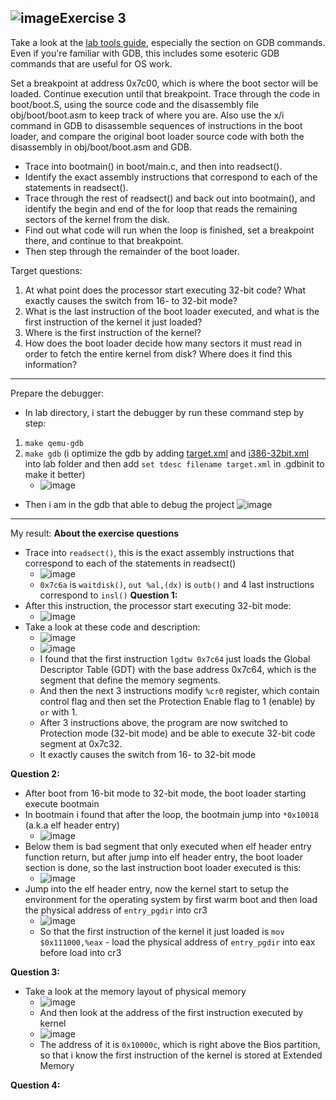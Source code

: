 ![image](https://github.com/vilesport/General-Xv6/assets/89498002/18c3f60e-051a-4bb4-a4e1-85f8b3a40228)**Exercise 3**
---
Take a look at the [lab tools guide](https://pdos.csail.mit.edu/6.828/2018/labguide.html), especially the section on GDB commands. Even if you're familiar with GDB, this includes some esoteric GDB commands that are useful for OS work.

Set a breakpoint at address 0x7c00, which is where the boot sector will be loaded. Continue execution until that breakpoint. Trace through the code in boot/boot.S, using the source code and the disassembly file obj/boot/boot.asm to keep track of where you are. Also use the x/i command in GDB to disassemble sequences of instructions in the boot loader, and compare the original boot loader source code with both the disassembly in obj/boot/boot.asm and GDB.

- Trace into bootmain() in boot/main.c, and then into readsect(). 
- Identify the exact assembly instructions that correspond to each of the statements in readsect(). 
- Trace through the rest of readsect() and back out into bootmain(), and identify the begin and end of the for loop that reads the remaining sectors of the kernel from the disk. 
- Find out what code will run when the loop is finished, set a breakpoint there, and continue to that breakpoint. 
- Then step through the remainder of the boot loader.

Target questions:
1. At what point does the processor start executing 32-bit code? What exactly causes the switch from 16- to 32-bit mode?
2. What is the last instruction of the boot loader executed, and what is the first instruction of the kernel it just loaded?
3. Where is the first instruction of the kernel?
4. How does the boot loader decide how many sectors it must read in order to fetch the entire kernel from disk? Where does it find this information?

---
Prepare the debugger:
- In lab directory, i start the debugger by run these command step by step:
1. `make qemu-gdb`
2. `make gdb` (i optimize the gdb by adding [target.xml](https://github.com/vilesport/Kernel-mode/blob/main/target.xml) and [i386-32bit.xml](https://github.com/vilesport/Kernel-mode/blob/main/i386-32bit.xml) into lab folder and then add `set tdesc filename target.xml` in .gdbinit to make it better)
     - ![image](https://github.com/vilesport/General-Xv6/assets/89498002/849b25c4-f083-46f4-af7d-d324d0b69688)

- Then i am in the gdb that able to debug the project
  ![image](https://github.com/vilesport/General-Xv6/assets/89498002/3b7de91f-539a-4cc7-bd22-16f16074187d)
---
My result:
**About the exercise questions**
- Trace into `readsect()`, this is the exact assembly instructions that correspond to each of the statements in readsect()
     - ![image](https://github.com/vilesport/General-Xv6/assets/89498002/dfed6898-1b72-4a94-b24c-abfc793a1fb1)
     - `0x7c6a` is `waitdisk()`, `out %al,(dx)` is `outb()` and 4 last instructions correspond to `insl()`
**Question 1:**
- After this instruction, the processor start executing 32-bit mode:
     - ![image](https://github.com/vilesport/General-Xv6/assets/89498002/be9a9dfd-d906-4823-b165-f72ec44df2e5)
- Take a look at these code and description:
  - ![image](https://github.com/vilesport/General-Xv6/assets/89498002/0abd6bf4-11bb-47e7-a4ba-5e1aaa1fe393)
  - ![image](https://github.com/vilesport/General-Xv6/assets/89498002/2d3dacb7-110e-4bd0-b990-ff72c387171f)
  - I found that the first instruction `lgdtw 0x7c64` just loads the Global Descriptor Table (GDT) with the base address 0x7c64, which is the segment that define the memory segments.
  - And then the next 3 instructions modify `%cr0` register, which contain control flag and then set the Protection Enable flag to 1 (enable) by `or` with 1.
  - After 3 instructions above, the program are now switched to Protection mode (32-bit mode) and be able to execute 32-bit code segment at 0x7c32.
  - It exactly causes the switch from 16- to 32-bit mode

**Question 2:**
- After boot from 16-bit mode to 32-bit mode, the boot loader starting execute bootmain
- In bootmain i found that after the loop, the bootmain jump into `*0x10018` (a.k.a elf header entry)
     - ![image](https://github.com/vilesport/General-Xv6/assets/89498002/ddc0558b-a276-4cc7-a33b-7c9fcd3f384e)
- Below them is bad segment that only executed when elf header entry function return, but after jump into elf header entry, the boot loader section is done, so the last instruction boot loader executed is this:
     - ![image](https://github.com/vilesport/General-Xv6/assets/89498002/a25412cb-1e13-4812-bb9e-8ebde6c958c8)
- Jump into the elf header entry, now the kernel start to setup the environment for the operating system by first warm boot and then load the physical address of `entry_pgdir` into cr3
     - ![image](https://github.com/vilesport/General-Xv6/assets/89498002/6333725f-e441-4337-8d4f-00e54ec14b1e)
     - So that the first instruction of the kernel it just loaded is `mov $0x111000,%eax` - load the physical address of `entry_pgdir` into eax before load into cr3

**Question 3:**
- Take a look at the memory layout of physical memory
     - ![image](https://github.com/vilesport/General-Xv6/assets/89498002/be15c790-d1e4-48ed-a311-5c4e20172929)
     - And then look at the address of the first instruction executed by kernel
     - ![image](https://github.com/vilesport/General-Xv6/assets/89498002/96ca024f-12fe-419d-adea-abd04997974b)
     - The address of it is `0x10000c`, which is right above the Bios partition, so that i know the first instruction of the kernel is stored at Extended Memory

**Question 4:**


